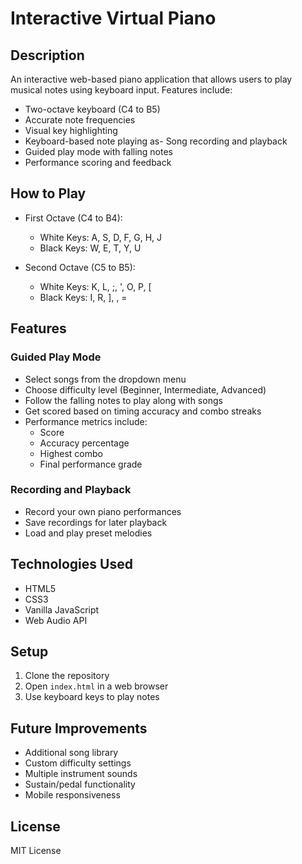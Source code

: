 # Interactive Virtual Piano

## Description
An interactive web-based piano application that allows users to play musical notes using keyboard input. Features include:
- Two-octave keyboard (C4 to B5)
- Accurate note frequencies
- Visual key highlighting
- Keyboard-based note playing
as- Song recording and playback
- Guided play mode with falling notes
- Performance scoring and feedback

## How to Play
- First Octave (C4 to B4):
  - White Keys: A, S, D, F, G, H, J
  - Black Keys: W, E, T, Y, U

- Second Octave (C5 to B5):
  - White Keys: K, L, ;, ', O, P, [
  - Black Keys: I, R, ], \, =

## Features

### Guided Play Mode
- Select songs from the dropdown menu
- Choose difficulty level (Beginner, Intermediate, Advanced)
- Follow the falling notes to play along with songs
- Get scored based on timing accuracy and combo streaks
- Performance metrics include:
  - Score
  - Accuracy percentage
  - Highest combo
  - Final performance grade

### Recording and Playback
- Record your own piano performances
- Save recordings for later playback
- Load and play preset melodies

## Technologies Used
- HTML5
- CSS3
- Vanilla JavaScript
- Web Audio API

## Setup
1. Clone the repository
2. Open `index.html` in a web browser
3. Use keyboard keys to play notes

## Future Improvements
- Additional song library
- Custom difficulty settings
- Multiple instrument sounds
- Sustain/pedal functionality
- Mobile responsiveness

## License
MIT License

